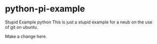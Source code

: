 # python-pi-example
Stupid Example python
This is just a stupid example for a neub on the use of git on ubuntu.


Make a change here.
